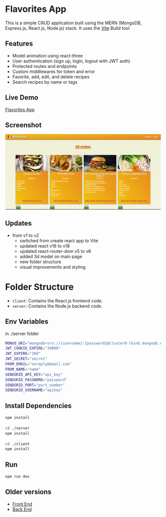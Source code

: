 # Flavorites App

This is a simple CRUD application built using the MERN (MongoDB, Express.js, React.js, Node.js) stack.
It uses the [Vite](https://vitejs.dev/) Build tool

## Features

- Model animation using react-three
- User authentication (sign up, login, logout with JWT auth)
- Protected routes and endpoints
- Custom middlewares for token and error
- Favorite, add, edit, and delete recipes
- Search recipes by name or tags

## Live Demo

[Flavorites App](https://flavorites.herokuapp.com/)

## Screenshot

![Flavorites Screenshot](https://github.com/voldev8/recipes-deploy/blob/master/client/src/assets/flavorites_screenshot.png)

## Updates

- from v1 to v2
  - switched from create react app to Vite
  - updated react v16 to v18
  - updated react-router-dom v5 to v6
  - added 3d model on main page
  - new folder structure
  - visual improvements and styling

# Folder Structure

- `client`: Contains the React.js frontend code.
- `server`: Contains the Node.js backend code.

## Env Variables

in ./server folder

```bash
MONGO_URI="mongodb+srv://{username}:{password}@cluster0-lksnb.mongodb.net/{database}?retryWrites=true&w=majority"
JWT_COOKIE_EXPIRE="30000"
JWT_EXPIRE="30d"
JWT_SECRET="secret"
FROM_EMAIL="noreply@email.com"
FROM_NAME="name"
SENDGRID_API_KEY="api_key"
SENDGRID_PASSWORD="password"
SENDGRID_PORT="port_number"
SENDGRID_USERNAME="apikey"
```

## Install Dependencies

```bash
npm install

cd ./server
npm install

cd ./client
npm install
```

## Run

```bash
npm run dev
```

## Older versions

- [Front End](https://github.com/voldev8/recipes-api)
- [Back End](https://github.com/voldev8/recipes-client)
